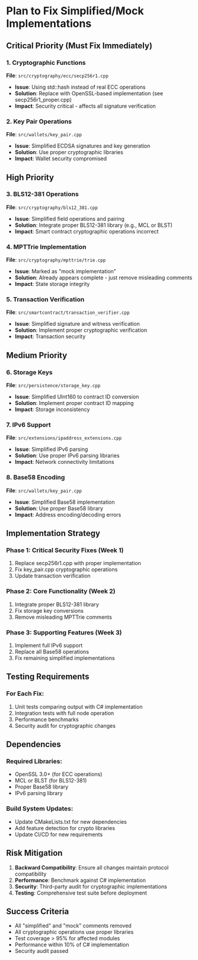 # Plan to Fix Simplified/Mock Implementations

## Critical Priority (Must Fix Immediately)

### 1. Cryptographic Functions
**File**: `src/cryptography/ecc/secp256r1.cpp`
- **Issue**: Using std::hash instead of real ECC operations
- **Solution**: Replace with OpenSSL-based implementation (see secp256r1_proper.cpp)
- **Impact**: Security critical - affects all signature verification

### 2. Key Pair Operations  
**File**: `src/wallets/key_pair.cpp`
- **Issue**: Simplified ECDSA signatures and key generation
- **Solution**: Use proper cryptographic libraries
- **Impact**: Wallet security compromised

## High Priority

### 3. BLS12-381 Operations
**File**: `src/cryptography/bls12_381.cpp`
- **Issue**: Simplified field operations and pairing
- **Solution**: Integrate proper BLS12-381 library (e.g., MCL or BLST)
- **Impact**: Smart contract cryptographic operations incorrect

### 4. MPTTrie Implementation
**File**: `src/cryptography/mpttrie/trie.cpp`
- **Issue**: Marked as "mock implementation"
- **Solution**: Already appears complete - just remove misleading comments
- **Impact**: State storage integrity

### 5. Transaction Verification
**File**: `src/smartcontract/transaction_verifier.cpp`
- **Issue**: Simplified signature and witness verification
- **Solution**: Implement proper cryptographic verification
- **Impact**: Transaction security

## Medium Priority

### 6. Storage Keys
**File**: `src/persistence/storage_key.cpp`
- **Issue**: Simplified UInt160 to contract ID conversion
- **Solution**: Implement proper contract ID mapping
- **Impact**: Storage inconsistency

### 7. IPv6 Support
**File**: `src/extensions/ipaddress_extensions.cpp`
- **Issue**: Simplified IPv6 parsing
- **Solution**: Use proper IPv6 parsing libraries
- **Impact**: Network connectivity limitations

### 8. Base58 Encoding
**File**: `src/wallets/key_pair.cpp`
- **Issue**: Simplified Base58 implementation
- **Solution**: Use proper Base58 library
- **Impact**: Address encoding/decoding errors

## Implementation Strategy

### Phase 1: Critical Security Fixes (Week 1)
1. Replace secp256r1.cpp with proper implementation
2. Fix key_pair.cpp cryptographic operations
3. Update transaction verification

### Phase 2: Core Functionality (Week 2)
1. Integrate proper BLS12-381 library
2. Fix storage key conversions
3. Remove misleading MPTTrie comments

### Phase 3: Supporting Features (Week 3)
1. Implement full IPv6 support
2. Replace all Base58 operations
3. Fix remaining simplified implementations

## Testing Requirements

### For Each Fix:
1. Unit tests comparing output with C# implementation
2. Integration tests with full node operation
3. Performance benchmarks
4. Security audit for cryptographic changes

## Dependencies

### Required Libraries:
- OpenSSL 3.0+ (for ECC operations)
- MCL or BLST (for BLS12-381)
- Proper Base58 library
- IPv6 parsing library

### Build System Updates:
- Update CMakeLists.txt for new dependencies
- Add feature detection for crypto libraries
- Update CI/CD for new requirements

## Risk Mitigation

1. **Backward Compatibility**: Ensure all changes maintain protocol compatibility
2. **Performance**: Benchmark against C# implementation
3. **Security**: Third-party audit for cryptographic implementations
4. **Testing**: Comprehensive test suite before deployment

## Success Criteria

- All "simplified" and "mock" comments removed
- All cryptographic operations use proper libraries
- Test coverage > 95% for affected modules
- Performance within 10% of C# implementation
- Security audit passed